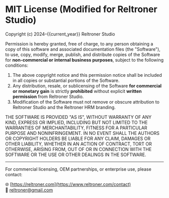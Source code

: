 MIT License (Modified for Reltroner Studio)
===========================================

Copyright (c) 2024–{{current_year}} Reltroner Studio

Permission is hereby granted, free of charge, to any person obtaining a copy
of this software and associated documentation files (the "Software"), to use,
copy, modify, merge, publish, and distribute copies of the Software for **non-commercial or internal business purposes**, subject to the following conditions:

1. The above copyright notice and this permission notice shall be included in all copies or substantial portions of the Software.
2. Any distribution, resale, or sublicensing of the Software **for commercial or monetary gain** is strictly **prohibited** without explicit **written permission** from Reltroner Studio.
3. Modification of the Software must not remove or obscure attribution to Reltroner Studio and the Reltroner HRM branding.

THE SOFTWARE IS PROVIDED "AS IS", WITHOUT WARRANTY OF ANY KIND, EXPRESS OR
IMPLIED, INCLUDING BUT NOT LIMITED TO THE WARRANTIES OF MERCHANTABILITY,
FITNESS FOR A PARTICULAR PURPOSE AND NONINFRINGEMENT. IN NO EVENT SHALL THE
AUTHORS OR COPYRIGHT HOLDERS BE LIABLE FOR ANY CLAIM, DAMAGES OR OTHER LIABILITY,
WHETHER IN AN ACTION OF CONTRACT, TORT OR OTHERWISE, ARISING FROM, OUT OF OR
IN CONNECTION WITH THE SOFTWARE OR THE USE OR OTHER DEALINGS IN THE SOFTWARE.

---

For commercial licensing, OEM partnerships, or enterprise use, please contact:

🌐 [https://reltroner.com](https://www.reltroner.com/contact)  
📧 reltroner@gmail.com

